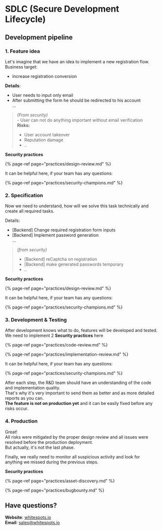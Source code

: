 # SDLC \(Secure Development Lifecycle\)

## Development pipeline

### 1. Feature idea

Let's imagine that we have an idea to implement a new registration flow.  
Business target:  
- Increase registration conversion

**Details**:  
- User needs to input only email  
- After submitting the form he should be redirected to his account  
...

> _\(From security\)  
> -_ User can not do anything important without email verification  
> **Risks:**  
> - User account takeover  
> - Reputation damage  
> - ..

**Security practices**

{% page-ref page="practices/design-review.md" %}

It can be helpful here, if your team has any questions:

{% page-ref page="practices/security-champions.md" %}



### 2. Specification

Now we need to understand, how will we solve this task technically and create all required tasks.

Details:  
- \[Backend\] Change required registration form inputs  
- \[Backend\] Implement password generation  
...

> _\(from security\)_   
> - \[Backend\] reCaptcha on registration  
> - \[Backend\] make generated passwords temporary  
> - ..

**Security practices**

{% page-ref page="practices/design-review.md" %}

It can be helpful here, if your team has any questions:

{% page-ref page="practices/security-champions.md" %}

### 3. Development & Testing

After development knows what to do, features will be developed and tested.   
We need to implement 2 **Security practices** here

{% page-ref page="practices/code-review.md" %}

{% page-ref page="practices/implementation-review.md" %}

It can be helpful here, if your team has any questions:

{% page-ref page="practices/security-champions.md" %}

After each step, the R&D team should have an understanding of the code and implementation quality.  
That's why it's very important to send them as better and as more detailed reports as you can.  
**The feature is not on production yet** and it can be easily fixed before any risks occur.

### 4. Production

Great!  
All risks were mitigated by the proper design review and all issues were resolved before the production deployment.  
But actually, it's not the last phase.

Finally, we really need to monitor all suspicious activity and look for anything we missed during the previous steps.

**Security practices**

{% page-ref page="practices/asset-discovery.md" %}

{% page-ref page="practices/bugbounty.md" %}

## Have questions?

**Website**: [whitespots.io](https://whitespots.io/?utm=appsecwiki)   
**Email**: [sales@whitespots.io](mailto:sales@whitespots.io)

